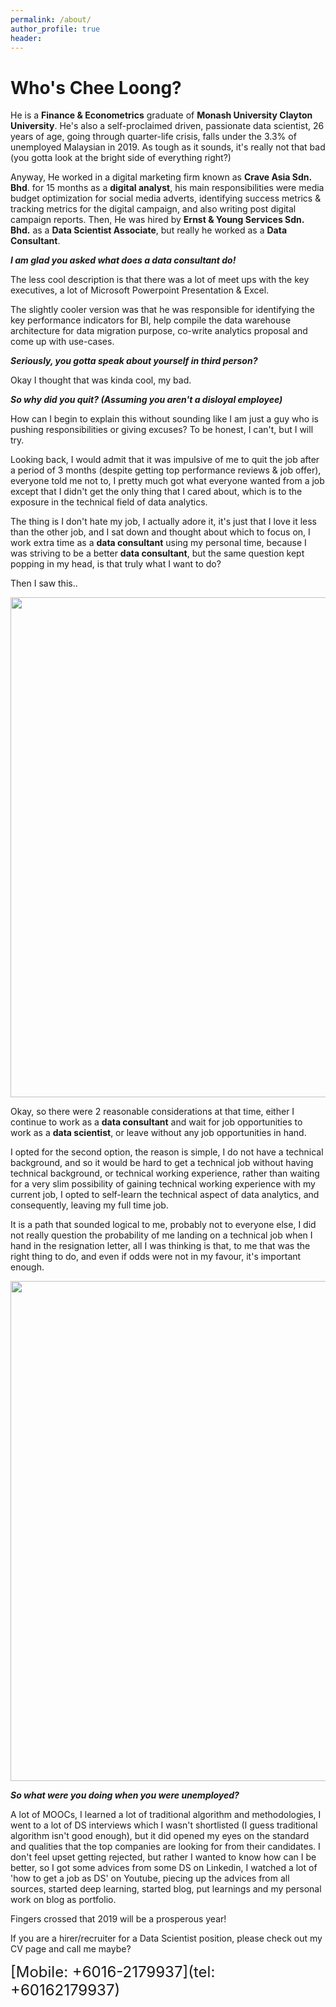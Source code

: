```yaml
---
permalink: /about/
author_profile: true
header:
---
```


# Who's Chee Loong?

He is a **Finance & Econometrics** graduate of **Monash University Clayton University**. He's also a self-proclaimed driven, passionate data scientist, 26 years of age, going through quarter-life crisis, falls under the 3.3% of unemployed Malaysian in 2019. As tough as it sounds, it's really not that bad (you gotta look at the bright side of everything right?)

Anyway, He worked in a digital marketing firm known as **Crave Asia Sdn. Bhd**. for 15 months as a **digital analyst**, his main responsibilities were media budget optimization for social media adverts, identifying success metrics & tracking metrics for the digital campaign, and also writing post digital campaign reports. Then, He was hired by **Ernst & Young Services Sdn. Bhd.** as a **Data Scientist Associate**, but really he worked as a **Data Consultant**.

***I am glad you asked what does a data consultant do!***

The less cool description is that there was a lot of meet ups with the key executives, a lot of Microsoft Powerpoint Presentation & Excel.

The slightly cooler version was that he was responsible for identifying the key performance indicators for BI, help compile the data warehouse architecture for data migration purpose, co-write analytics proposal and come up with use-cases.

***Seriously, you gotta speak about yourself in third person?***

Okay I thought that was kinda cool, my bad.

***So why did you quit? (Assuming you aren't a disloyal employee)***

How can I begin to explain this without sounding like I am just a guy who is pushing responsibilities or giving excuses? To be honest, I can't, but I will try.

Looking back, I would admit that it was impulsive of me to quit the job after a period of 3 months (despite getting top performance reviews & job offer), everyone told me not to, I pretty much got what everyone wanted from a job except that I didn't get the only thing that I cared about, which is to the exposure in the technical field of data analytics.

The thing is I don't hate my job, I actually adore it, it's just that I love it less than the other job, and I sat down and thought about which to focus on, I work extra time as a **data consultant** using my personal time, because I was striving to be a better **data consultant**, but the same question kept popping in my head, is that truly what I want to do?

Then I saw this..

<img src="https://digitaladdictsblog.com/wp-content/uploads/2018/10/steve-jobs-quotes-2.jpg" width="800">

Okay, so there were 2 reasonable considerations at that time, either I continue to work as a **data consultant** and wait for job opportunities to work as a **data scientist**, or leave without any job opportunities in hand.

I opted for the second option, the reason is simple, I do not have a technical background, and so it would be hard to get a technical job without having technical background, or technical working experience, rather than waiting for a very slim possibility of gaining technical working experience with my current job, I opted to self-learn the technical aspect of data analytics, and consequently, leaving my full time job.  

It is a path that sounded logical to me, probably not to everyone else, I did not really question the probability of me landing on a technical job when I hand in the resignation letter, all I was thinking is that, to me that was the right thing to do, and even if odds were not in my favour, it's important enough.

<img src="https://www.fearlessmotivation.com/wp-content/uploads/2017/06/elon-quotes-fb.jpg" width="800">


***So what were you doing when you were unemployed?***

A lot of MOOCs, I learned a lot of traditional algorithm and methodologies, I went to a lot of DS interviews which I wasn't shortlisted (I guess traditional algorithm isn't good enough), but it did opened my eyes on the standard and qualities that the top companies are looking for from their candidates. I don't feel upset getting rejected, but rather I wanted to know how can I be better, so I got some advices from some DS on Linkedin, I watched a lot of 'how to get a job as DS' on Youtube, piecing up the advices from all sources, started deep learning, started blog, put learnings and my personal work on blog as portfolio.

Fingers crossed that 2019 will be a prosperous year!

If you are a hirer/recruiter for a Data Scientist position, please check out my CV page and call me maybe?

<span style="font-size:24px;">[Mobile: +6016-2179937](tel: +60162179937)</span>
